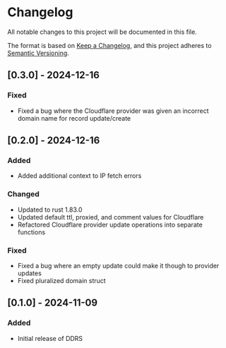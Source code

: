 # Changelog

All notable changes to this project will be documented in this file.

The format is based on [Keep a Changelog](https://keepachangelog.com/en/1.1.0/),
and this project adheres to [Semantic Versioning](https://semver.org/spec/v2.0.0.html).

## [0.3.0] - 2024-12-16

### Fixed

- Fixed a bug where the Cloudflare provider was given an incorrect domain name for record update/create

## [0.2.0] - 2024-12-16

### Added

- Added additional context to IP fetch errors

### Changed

- Updated to rust 1.83.0
- Updated default ttl, proxied, and comment values for Cloudflare
- Refactored Cloudflare provider update operations into separate functions

### Fixed

- Fixed a bug where an empty update could make it though to provider updates
- Fixed pluralized domain struct

## [0.1.0] - 2024-11-09

### Added

- Initial release of DDRS
